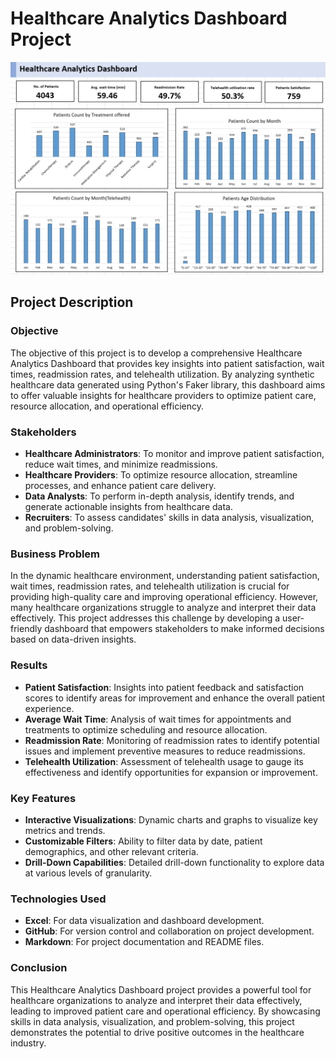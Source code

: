 # Healthcare Analytics Dashboard Project
![Healthcare Dashboard](health.png)

## Project Description

### Objective

The objective of this project is to develop a comprehensive Healthcare Analytics Dashboard that provides key insights into patient satisfaction, wait times, readmission rates, and telehealth utilization. By analyzing synthetic healthcare data generated using Python's Faker library, this dashboard aims to offer valuable insights for healthcare providers to optimize patient care, resource allocation, and operational efficiency.

### Stakeholders

- **Healthcare Administrators**: To monitor and improve patient satisfaction, reduce wait times, and minimize readmissions.
- **Healthcare Providers**: To optimize resource allocation, streamline processes, and enhance patient care delivery.
- **Data Analysts**: To perform in-depth analysis, identify trends, and generate actionable insights from healthcare data.
- **Recruiters**: To assess candidates' skills in data analysis, visualization, and problem-solving.

### Business Problem

In the dynamic healthcare environment, understanding patient satisfaction, wait times, readmission rates, and telehealth utilization is crucial for providing high-quality care and improving operational efficiency. However, many healthcare organizations struggle to analyze and interpret their data effectively. This project addresses this challenge by developing a user-friendly dashboard that empowers stakeholders to make informed decisions based on data-driven insights.

### Results

- **Patient Satisfaction**: Insights into patient feedback and satisfaction scores to identify areas for improvement and enhance the overall patient experience.
- **Average Wait Time**: Analysis of wait times for appointments and treatments to optimize scheduling and resource allocation.
- **Readmission Rate**: Monitoring of readmission rates to identify potential issues and implement preventive measures to reduce readmissions.
- **Telehealth Utilization**: Assessment of telehealth usage to gauge its effectiveness and identify opportunities for expansion or improvement.

### Key Features

- **Interactive Visualizations**: Dynamic charts and graphs to visualize key metrics and trends.
- **Customizable Filters**: Ability to filter data by date, patient demographics, and other relevant criteria.
- **Drill-Down Capabilities**: Detailed drill-down functionality to explore data at various levels of granularity.


### Technologies Used


- **Excel**: For data visualization and dashboard development.
- **GitHub**: For version control and collaboration on project development.
- **Markdown**: For project documentation and README files.

### Conclusion

This Healthcare Analytics Dashboard project provides a powerful tool for healthcare organizations to analyze and interpret their data effectively, leading to improved patient care and operational efficiency. By showcasing skills in data analysis, visualization, and problem-solving, this project demonstrates the potential to drive positive outcomes in the healthcare industry.

